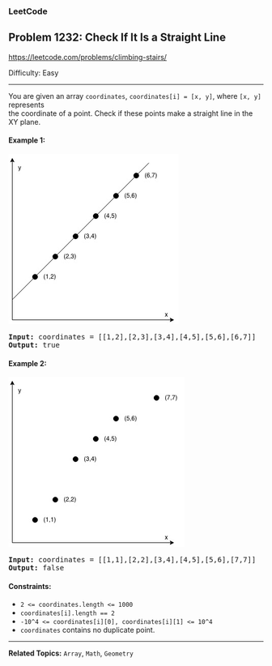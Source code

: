 ### LeetCode 
## Problem 1232: Check If It Is a Straight Line

https://leetcode.com/problems/climbing-stairs/

Difficulty: Easy

---

You are given an array `coordinates`, `coordinates[i] = [x, y]`, where `[x, y]` represents<br>the coordinate of a point. Check if these points make a straight line in the XY plane.

#### Example 1:

![image01](./data/images/image01.jpg "Straight Line")

<pre>
<b>Input:</b> coordinates = [[1,2],[2,3],[3,4],[4,5],[5,6],[6,7]]
<b>Output:</b> true
</pre>

#### Example 2:

![image02](./data/images/image02.jpg "Not Straight Line")

<pre>
<b>Input:</b> coordinates = [[1,1],[2,2],[3,4],[4,5],[5,6],[7,7]]
<b>Output:</b> false
</pre>

#### Constraints:

- `2 <= coordinates.length <= 1000`
- `coordinates[i].length == 2`
- `-10^4 <= coordinates[i][0], coordinates[i][1] <= 10^4`
- `coordinates` contains no duplicate point.

---

**Related Topics:** 
`Array`, `Math`, `Geometry`